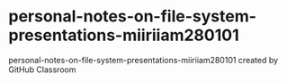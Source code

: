 # personal-notes-on-file-system-presentations-miiriiam280101
personal-notes-on-file-system-presentations-miiriiam280101 created by GitHub Classroom

